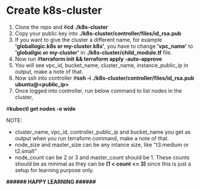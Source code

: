 # Create k8s-cluster

1. Clone the repo and #**cd ./k8s-cluster**
2. Copy your public key into **./k8s-cluster/controller/files/id_rsa.pub**
3. If you want to give the cluster a different name, for example **'globallogic.k8s or my-cluster.k8s'**, you have to change **'vpc_name'** to **'globallgic or my-cluster'** in **./k8s-cluster/child_module.tf** file.
4. Now run #**terraform init && terraform apply -auto-approve**
5. You will see vpc_id, bucket_name, cluster_name, instance_public_ip in output, make a note of that.
6. Now ssh into controller #**ssh -i ./k8s-cluster/controller/files/id_rsa.pub ubuntu@<public_ip>**
7. Once logged into controller, run below command to list nodes in the cluster,

#**kubectl get nodes -o wide**

NOTE:
- cluster_name, vpc_id, controller_public_ip and bucket_name you get as output when you run terraform command, make a note of that.
- node_size and master_size can be any intance size, like "t3.medium or t2.small"
- node_count can be 2 or 3 and master_count should be 1. These counts should be as minimal as they can be **(1 < count <= 3)**  since this is just a setup for learning purpose only.

**###### HAPPY LEARNING ######**
